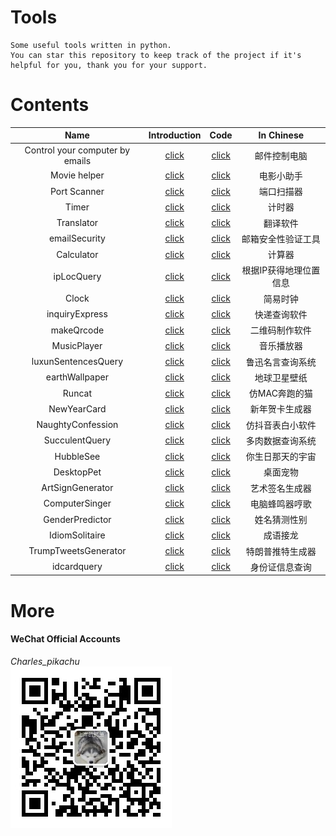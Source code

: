 # Tools
```
Some useful tools written in python.  
You can star this repository to keep track of the project if it's helpful for you, thank you for your support.
```


# Contents
|   Name                               |     Introduction                                                  |      Code                                                                              |     In Chinese              |
|   :----:                             |     :----:                                                        |      :----:                                                                            |     :----:                  |
|   Control your computer by emails    |     [click](https://mp.weixin.qq.com/s/KnG-mncegaB35v5THAUJXQ)    |      [click](https://github.com/CharlesPikachu/Tools/tree/master/ControlPCbyEmail)     |     邮件控制电脑            |
|   Movie helper                       |     [click](https://mp.weixin.qq.com/s/VlwCyD99YBYhIbwG4rYN3A)    |      [click](https://github.com/CharlesPikachu/Tools/tree/master/MovieHelper)          |     电影小助手              |
|   Port Scanner                       |     [click](https://mp.weixin.qq.com/s/98VnIO9JEdAqcIPdxq1cOg)    |      [click](https://github.com/CharlesPikachu/Tools/tree/master/PortSanner)           |     端口扫描器              |
|   Timer                              |     [click](https://mp.weixin.qq.com/s/8HcXQjcsyegYzp_yt1cE5w)    |      [click](https://github.com/CharlesPikachu/Tools/tree/master/Timer)                |     计时器                  |
|   Translator                         |     [click](https://mp.weixin.qq.com/s/SWR-bUdqfpn3NxR5OgCYlg)    |      [click](https://github.com/CharlesPikachu/Tools/tree/master/Translator)           |     翻译软件                |
|   emailSecurity                      |     [click](https://mp.weixin.qq.com/s/9u1CIa8MdoiXGGdPqae8fA)    |      [click](https://github.com/CharlesPikachu/Tools/tree/master/emailSecurity)        |     邮箱安全性验证工具      |
|   Calculator                         |     [click](https://mp.weixin.qq.com/s/x6ygDEWHiYX10AP4y8e3MA)    |      [click](https://github.com/CharlesPikachu/Tools/tree/master/Calculator)           |     计算器                  |
|   ipLocQuery                         |     [click](https://mp.weixin.qq.com/s/lYWxt00erojeSoyRWA1R5g)    |      [click](https://github.com/CharlesPikachu/Tools/tree/master/ipLocQuery)           |     根据IP获得地理位置信息  |
|   Clock                              |     [click](https://mp.weixin.qq.com/s/8JPxEHGZ2u7dsEUJS-9WbQ)    |      [click](https://github.com/CharlesPikachu/Tools/tree/master/Clock)                |     简易时钟                |
|   inquiryExpress                     |     [click](https://mp.weixin.qq.com/s/haNR8Yr9RsSXaTd0jl5PFA)    |      [click](https://github.com/CharlesPikachu/Tools/tree/master/inquiryExpress)       |     快递查询软件            |
|   makeQrcode                         |     [click](https://mp.weixin.qq.com/s/XFmumQbQP4d9qf6HQBLVnA)    |      [click](https://github.com/CharlesPikachu/Tools/tree/master/makeQrcode)           |     二维码制作软件          |
|   MusicPlayer                        |     [click](https://mp.weixin.qq.com/s/SUyRNz_M7B6bcdV7-YxlZQ)    |      [click](https://github.com/CharlesPikachu/Tools/tree/master/MusicPlayer)          |     音乐播放器              |
|   luxunSentencesQuery                |     [click](https://mp.weixin.qq.com/s/dQ8NfwFDoZw-6c1SPEl0aw)    |      [click](https://github.com/CharlesPikachu/Tools/tree/master/luxunSentencesQuery)  |     鲁迅名言查询系统        |
|   earthWallpaper                     |     [click](https://mp.weixin.qq.com/s/pDZpzzpd1g5bodtFdEROEg)    |      [click](https://github.com/CharlesPikachu/Tools/tree/master/earthWallpaper)       |     地球卫星壁纸            |
|   Runcat                             |     [click](https://mp.weixin.qq.com/s/8Fgzb8JiAoNSJqUanSi85Q)    |      [click](https://github.com/CharlesPikachu/Tools/tree/master/Runcat)               |     仿MAC奔跑的猫           |
|   NewYearCard                        |     [click](https://mp.weixin.qq.com/s/XCPkiXrKGZrVpNvyRlzgvA)    |      [click](https://github.com/CharlesPikachu/Tools/tree/master/NewYearCard)          |     新年贺卡生成器          |
|   NaughtyConfession                  |     [click](https://mp.weixin.qq.com/s/wMxMrx07ZeOfYEXpuGYVsg)    |      [click](https://github.com/CharlesPikachu/Tools/tree/master/NaughtyConfession)    |     仿抖音表白小软件        |
|   SucculentQuery                     |     [click](https://mp.weixin.qq.com/s/1_PzYVkMXwXrCiHBP5nZtQ)    |      [click](https://github.com/CharlesPikachu/Tools/tree/master/SucculentQuery)       |     多肉数据查询系统        | 
|   HubbleSee                          |     [click](https://mp.weixin.qq.com/s/hJDcRHNHT1Zc0akctvWqsA)    |      [click](https://github.com/CharlesPikachu/Tools/tree/master/HubbleSee)            |     你生日那天的宇宙        |
|   DesktopPet                         |     [click](https://mp.weixin.qq.com/s/4kOzdRXmrxzR88QcYYSFvQ)    |      [click](https://github.com/CharlesPikachu/Tools/tree/master/DesktopPet)           |     桌面宠物                |
|   ArtSignGenerator                   |     [click](https://mp.weixin.qq.com/s/CYxAgJZdEc87XIRcqWgRqw)    |      [click](https://github.com/CharlesPikachu/Tools/tree/master/ArtSignGenerator)     |     艺术签名生成器          | 
|   ComputerSinger                     |     [click](https://mp.weixin.qq.com/s/-yT1NxAUTN8hzZs76qzqjQ)    |      [click](https://github.com/CharlesPikachu/Tools/tree/master/ComputerSinger)       |     电脑蜂鸣器哼歌          |
|   GenderPredictor                    |     [click](https://mp.weixin.qq.com/s/NS3DfRpIfw5wFsV3EaqEzQ)    |      [click](https://github.com/CharlesPikachu/Tools/tree/master/GenderPredictor)      |     姓名猜测性别            |
|   IdiomSolitaire                     |     [click](https://mp.weixin.qq.com/s/ncgl2OBUZsE77gOy1gclYg)    |      [click](https://github.com/CharlesPikachu/Tools/tree/master/IdiomSolitaire)       |     成语接龙                |
|   TrumpTweetsGenerator               |     [click](https://mp.weixin.qq.com/s/KO_nWpejIqQNKZgbCBfWEQ)    |      [click](https://github.com/CharlesPikachu/Tools/tree/master/TrumpTweetsGenerator) |     特朗普推特生成器        |
|   idcardquery                        |     [click](https://mp.weixin.qq.com/s/2zljIGm-5WlRCq68ADXSiw)    |      [click](https://github.com/CharlesPikachu/Tools/tree/master/idcardquery)          |     身份证信息查询          |

# More
#### WeChat Official Accounts
*Charles_pikachu*  
![img](pikachu.jpg)